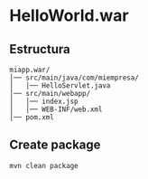 # HelloWorld.war

## Estructura 
```
miapp.war/
│── src/main/java/com/miempresa/
│   │── HelloServlet.java
│── src/main/webapp/
│   │── index.jsp
│   │── WEB-INF/web.xml
│── pom.xml
```

## Create package
```
mvn clean package
```